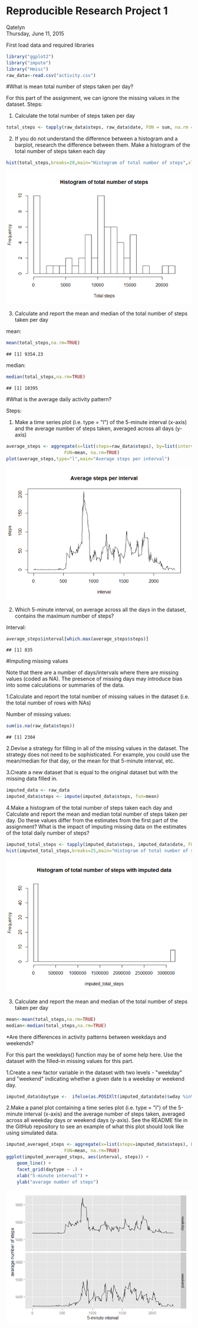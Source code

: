 # Reproducible Research Project 1
Qatelyn  
Thursday, June 11, 2015  


First load data and required libraries

```r
library("ggplot2")
library("impute")
library("Hmisc")
raw_data<-read.csv("activity.csv")
```

#What is mean total number of steps taken per day?

For this part of the assignment, we can ignore the missing values in the dataset. Steps:

1. Calculate the total number of steps taken per day

```r
total_steps <- tapply(raw_data$steps, raw_data$date, FUN = sum, na.rm = TRUE)
```

2. If you do not understand the difference between a histogram and a barplot, research the difference between them. Make a histogram of the total number of steps taken each day

```r
hist(total_steps,breaks=20,main="Histogram of total number of steps",xlab="Total steps")
```

![](figure/unnamed-chunk-3-1.png) 

3. Calculate and report the mean and median of the total number of steps taken per day

mean:

```r
mean(total_steps,na.rm=TRUE)
```

```
## [1] 9354.23
```

median:

```r
median(total_steps,na.rm=TRUE)
```

```
## [1] 10395
```

#What is the average daily activity pattern?

Steps:

1. Make a time series plot (i.e. type = "l") of the 5-minute interval (x-axis) and the average number of steps taken, averaged across all days (y-axis)

```r
average_steps <- aggregate(x=list(steps=raw_data$steps), by=list(interval=raw_data$interval),
                      FUN=mean, na.rm=TRUE)
plot(average_steps,type="l",main="Average steps per interval")
```

![](figure/unnamed-chunk-6-1.png) 

2. Which 5-minute interval, on average across all the days in the dataset, contains the maximum number of steps?

Interval:

```r
average_steps$interval[which.max(average_steps$steps)]
```

```
## [1] 835
```

#Imputing missing values

Note that there are a number of days/intervals where there are missing values (coded as NA). The presence of missing days may introduce bias into some calculations or summaries of the data.

1.Calculate and report the total number of missing values in the dataset (i.e. the total number of rows with NAs)

Number of missing values:

```r
sum(is.na(raw_data$steps))
```

```
## [1] 2304
```

2.Devise a strategy for filling in all of the missing values in the dataset. The strategy does not need to be sophisticated. For example, you could use the mean/median for that day, or the mean for that 5-minute interval, etc.

3.Create a new dataset that is equal to the original dataset but with the missing data filled in.


```r
imputed_data <- raw_data
imputed_data$steps <- impute(imputed_data$steps, fun=mean)
```

4.Make a histogram of the total number of steps taken each day and Calculate and report the mean and median total number of steps taken per day. Do these values differ from the estimates from the first part of the assignment? What is the impact of imputing missing data on the estimates of the total daily number of steps?


```r
imputed_total_steps <- tapply(imputed_data$steps, imputed_data$date, FUN = sum, na.rm = TRUE)
hist(imputed_total_steps,breaks=25,main="Histogram of total number of steps with imputed data")
```

![](figure/unnamed-chunk-10-1.png) 

3. Calculate and report the mean and median of the total number of steps taken per day


```r
mean<-mean(total_steps,na.rm=TRUE)
median<-median(total_steps,na.rm=TRUE)
```

*Are there differences in activity patterns between weekdays and weekends?

For this part the weekdays() function may be of some help here. Use the dataset with the filled-in missing values for this part.

1.Create a new factor variable in the dataset with two levels - "weekday" and "weekend" indicating whether a given date is a weekday or weekend day.


```r
imputed_data$daytype <-  ifelse(as.POSIXlt(imputed_data$date)$wday %in% c(0,6), 'weekend', 'weekday')
```

2.Make a panel plot containing a time series plot (i.e. type = "l") of the 5-minute interval (x-axis) and the average number of steps taken, averaged across all weekday days or weekend days (y-axis). See the README file in the GitHub repository to see an example of what this plot should look like using simulated data.


```r
imputed_averaged_steps <- aggregate(x=list(steps=imputed_data$steps), by=list(interval=imputed_data$interval,daytype=imputed_data$daytype),
                      FUN=mean, na.rm=TRUE)
ggplot(imputed_averaged_steps, aes(interval, steps)) + 
    geom_line() + 
    facet_grid(daytype ~ .) +
    xlab("5-minute interval") + 
    ylab("avarage number of steps")
```

![](figure/unnamed-chunk-13-1.png) 
